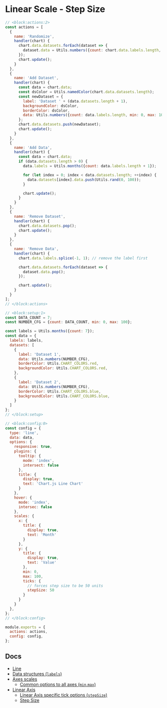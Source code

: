 # Linear Scale - Step Size

```js chart-editor
// <block:actions:2>
const actions = [
  {
    name: 'Randomize',
    handler(chart) {
      chart.data.datasets.forEach(dataset => {
        dataset.data = Utils.numbers({count: chart.data.labels.length, min: 0, max: 100});
      });
      chart.update();
    }
  },
  {
    name: 'Add Dataset',
    handler(chart) {
      const data = chart.data;
      const dsColor = Utils.namedColor(chart.data.datasets.length);
      const newDataset = {
        label: 'Dataset ' + (data.datasets.length + 1),
        backgroundColor: dsColor,
        borderColor: dsColor,
        data: Utils.numbers({count: data.labels.length, min: 0, max: 100}),
      };
      chart.data.datasets.push(newDataset);
      chart.update();
    }
  },
  {
    name: 'Add Data',
    handler(chart) {
      const data = chart.data;
      if (data.datasets.length > 0) {
        data.labels = Utils.months({count: data.labels.length + 1});

        for (let index = 0; index < data.datasets.length; ++index) {
          data.datasets[index].data.push(Utils.rand(0, 100));
        }

        chart.update();
      }
    }
  },
  {
    name: 'Remove Dataset',
    handler(chart) {
      chart.data.datasets.pop();
      chart.update();
    }
  },
  {
    name: 'Remove Data',
    handler(chart) {
      chart.data.labels.splice(-1, 1); // remove the label first

      chart.data.datasets.forEach(dataset => {
        dataset.data.pop();
      });

      chart.update();
    }
  }
];
// </block:actions>

// <block:setup:1>
const DATA_COUNT = 7;
const NUMBER_CFG = {count: DATA_COUNT, min: 0, max: 100};

const labels = Utils.months({count: 7});
const data = {
  labels: labels,
  datasets: [
    {
      label: 'Dataset 1',
      data: Utils.numbers(NUMBER_CFG),
      borderColor: Utils.CHART_COLORS.red,
      backgroundColor: Utils.CHART_COLORS.red,
    },
    {
      label: 'Dataset 2',
      data: Utils.numbers(NUMBER_CFG),
      borderColor: Utils.CHART_COLORS.blue,
      backgroundColor: Utils.CHART_COLORS.blue,
    }
  ]
};
// </block:setup>

// <block:config:0>
const config = {
  type: 'line',
  data: data,
  options: {
    responsive: true,
    plugins: {
      tooltip: {
        mode: 'index',
        intersect: false
      },
      title: {
        display: true,
        text: 'Chart.js Line Chart'
      }
    },
    hover: {
      mode: 'index',
      intersec: false
    },
    scales: {
      x: {
        title: {
          display: true,
          text: 'Month'
        }
      },
      y: {
        title: {
          display: true,
          text: 'Value'
        },
        min: 0,
        max: 100,
        ticks: {
          // forces step size to be 50 units
          stepSize: 50
        }
      }
    }
  },
};
// </block:config>

module.exports = {
  actions: actions,
  config: config,
};
```

## Docs
* [Line](../../charts/line.html)
* [Data structures (`labels`)](../../general/data-structures.html)
* [Axes scales](../../axes/)
  * [Common options to all axes (`min`,`max`)](../../axes/#common-options-to-all-axes)
* [Linear Axis](../../axes/cartesian/linear.html)
  * [Linear Axis specific tick options (`stepSize`)](../../axes/cartesian/linear.html#linear-axis-specific-tick-options)
  * [Step Size](../../axes/cartesian/linear.html#step-size)
